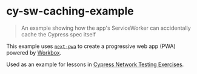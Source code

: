 # cy-sw-caching-example

> An example showing how the app's ServiceWorker can accidentally cache the Cypress spec itself

This example uses [`next-pwa`](https://github.com/shadowwalker/next-pwa) to create a progressive web app (PWA) powered by [Workbox](https://developers.google.com/web/tools/workbox/).

Used as an example for lessons in [Cypress Network Testing Exercises](https://cypress.tips/courses/network-testing).
